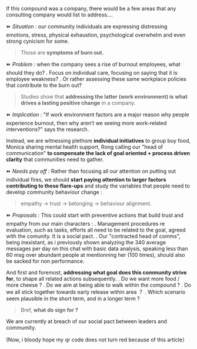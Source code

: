 If this compound was a company, there would be a few areas that any consulting company would list to address....


⏩  *Situation :*
our community individuals are expressing distressing emotions, stress, physical exhaustion, psychological overwhelm and even strong cynicism for some. 
> Those are **symptoms of burn out.**


⏩  *Problem :*
when the company sees a rise of burnout employees, what should they do?
. Focus on individual care, focusing on saying that it is employee weakness?
. Or rather assessing these same workplace policies that contribute to the burn out?

> Studies show that **addressing the latter (work environment) is what drives a lasting positive change** in a company. 
 
 
⏩  *Implication :*
"If work environment factors are a major reason why people experience burnout, 
then why aren’t we seeing more work-related interventions?" says the research.

Instead, we are witnessing plethore **individual initiatives** to group buy food, 
Monica sharing mental health support, 
Rong calling our "head of communication" 
**to compensate the lack of goal oriented + process driven clarity** that communities need to gather.


⏩  *Needs pay off :*
Rather than focusing all our attention on putting out individual fires, 
we should **start paying attention to larger factors contributing to these flare-ups** 
and study the variables that people need to develop community behaviour change : 
> empathy -> trust -> belonging -> behaviour alignment.


⏩  *Proposals :*
This could start with preventive actions that build trust and empathy from our main characters :
. Management procedures re evaluation, such as tasks, efforts all need to be related to the goal, agreed with the comunity. It is a social pact.
. Our "contracted head of comms", being inexistant, as i previously shown analyzing the 340 average messages per day on this chat with basic data analysis, 
speaking less than 60 msg over abundant people at mentionning her (100 times), should also be sacked for non performance.

And first and foremost, **addressing what goal does this community strive for**, to shape all related actions subsequently.
. Do we want more food / more cheese ?
. Do we aim at being able to walk  within the compound ?
. Do we all stick together towards early release within area ？
. Which scenario seem plausible in the short term, and in a longer term ?

> Bref, **what do sign for ?**

We are currently at breach of our social pact between leaders and commumity.

(Now, i bloody hope my qr code does not turn red because of this article）
